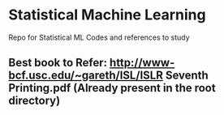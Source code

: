 # Statistical Machine Learning
Repo for Statistical ML Codes and references to study

## Best book to Refer: http://www-bcf.usc.edu/~gareth/ISL/ISLR Seventh Printing.pdf  (Already present in the root directory)
